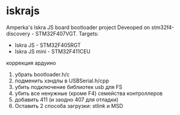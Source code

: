 # iskrajs
Amperka's Iskra JS board bootloader project
Deveoped on stm32f4-discovery - STM32F407VGT.
Targets:
- Iskra JS - STM32F405RGT
- Iskra JS mini - STM32F411CEU


коррекция ардуино

1. убрать bootloader.h/c
2. подменить хэндлы в USBSerial.h/cpp
3. убить подключение библиотек usb для FS
4. убить все ненужные (кроме F4) семейства контроллеров
5. добавить 411 (и заодно 407 для отладки)
6. Оставить 2 способа загрузки: stlink и MSD
